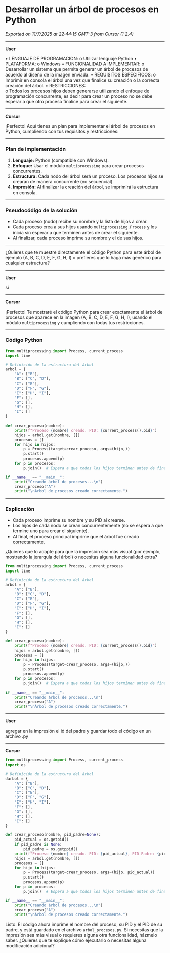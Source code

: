 # Desarrollar un árbol de procesos en Python
_Exported on 11/7/2025 at 22:44:15 GMT-3 from Cursor (1.2.4)_

---

**User**

•	LENGUAJE DE PROGRAMACION: 
o	Utilizar lenguaje Python
•	PLATAFORMA:
o	Windows
•	FUNCIONALIDAD A IMPLEMENTAR:
o	Desarrollar un sistema que permita generar un árbol de procesos de acuerdo al diseño de la imagen enviada.
•	REQUISITOS ESPECIFICOS:
o	Imprimir en consola el árbol una vez que finalice su creación
o	 la correcta creación del árbol.
•	RESTRICCIONES:	
o	 Todos los procesos hijos deben generarse utilizando el enfoque de programación concurrente, es decir para crear un proceso no se debe esperar a que otro proceso finalice para crear el siguiente.


---

**Cursor**

¡Perfecto! Aquí tienes un plan para implementar el árbol de procesos en Python, cumpliendo con tus requisitos y restricciones:

---

### **Plan de implementación**

1. **Lenguaje:** Python (compatible con Windows).
2. **Enfoque:** Usar el módulo `multiprocessing` para crear procesos concurrentes.
3. **Estructura:** Cada nodo del árbol será un proceso. Los procesos hijos se crearán de manera concurrente (no secuencial).
4. **Impresión:** Al finalizar la creación del árbol, se imprimirá la estructura en consola.

---

### **Pseudocódigo de la solución**

- Cada proceso (nodo) recibe su nombre y la lista de hijos a crear.
- Cada proceso crea a sus hijos usando `multiprocessing.Process` y los inicia sin esperar a que terminen antes de crear el siguiente.
- Al finalizar, cada proceso imprime su nombre y el de sus hijos.

---

¿Quieres que te muestre directamente el código Python para este árbol de ejemplo (A, B, C, D, E, F, G, H, I) o prefieres que lo haga más genérico para cualquier estructura?

---

**User**

si

---

**Cursor**

¡Perfecto! Te mostraré el código Python para crear exactamente el árbol de procesos que aparece en la imagen (A, B, C, D, E, F, G, H, I), usando el módulo `multiprocessing` y cumpliendo con todas tus restricciones.

---

### Código Python

```python
from multiprocessing import Process, current_process
import time

# Definición de la estructura del árbol
arbol = {
    "A": ["B"],
    "B": ["C", "D"],
    "C": ["E"],
    "D": ["F", "G"],
    "E": ["H", "I"],
    "F": [],
    "G": [],
    "H": [],
    "I": []
}

def crear_proceso(nombre):
    print(f"Proceso {nombre} creado. PID: {current_process().pid}")
    hijos = arbol.get(nombre, [])
    procesos = []
    for hijo in hijos:
        p = Process(target=crear_proceso, args=(hijo,))
        p.start()
        procesos.append(p)
    for p in procesos:
        p.join()  # Espera a que todos los hijos terminen antes de finalizar el proceso actual

if __name__ == "__main__":
    print("Creando árbol de procesos...\n")
    crear_proceso("A")
    print("\nÁrbol de procesos creado correctamente.")
```

---

### **Explicación**
- Cada proceso imprime su nombre y su PID al crearse.
- Los hijos de cada nodo se crean concurrentemente (no se espera a que termine uno para crear el siguiente).
- Al final, el proceso principal imprime que el árbol fue creado correctamente.

¿Quieres que lo adapte para que la impresión sea más visual (por ejemplo, mostrando la jerarquía del árbol) o necesitas alguna funcionalidad extra?

```python
from multiprocessing import Process, current_process
import time

# Definición de la estructura del árbol
arbol = {
    "A": ["B"],
    "B": ["C", "D"],
    "C": ["E"],
    "D": ["F", "G"],
    "E": ["H", "I"],
    "F": [],
    "G": [],
    "H": [],
    "I": []
}

def crear_proceso(nombre):
    print(f"Proceso {nombre} creado. PID: {current_process().pid}")
    hijos = arbol.get(nombre, [])
    procesos = []
    for hijo in hijos:
        p = Process(target=crear_proceso, args=(hijo,))
        p.start()
        procesos.append(p)
    for p in procesos:
        p.join()  # Espera a que todos los hijos terminen antes de finalizar el proceso actual

if __name__ == "__main__":
    print("Creando árbol de procesos...\n")
    crear_proceso("A")
    print("\nÁrbol de procesos creado correctamente.")
```

---

**User**

agregar en la impresión el id del padre y guardar todo el código en un archivo .py

---

**Cursor**

```python
from multiprocessing import Process, current_process
import os

# Definición de la estructura del árbol
darbol = {
    "A": ["B"],
    "B": ["C", "D"],
    "C": ["E"],
    "D": ["F", "G"],
    "E": ["H", "I"],
    "F": [],
    "G": [],
    "H": [],
    "I": []
}

def crear_proceso(nombre, pid_padre=None):
    pid_actual = os.getpid()
    if pid_padre is None:
        pid_padre = os.getppid()
    print(f"Proceso {nombre} creado. PID: {pid_actual}, PID Padre: {pid_padre}")
    hijos = arbol.get(nombre, [])
    procesos = []
    for hijo in hijos:
        p = Process(target=crear_proceso, args=(hijo, pid_actual))
        p.start()
        procesos.append(p)
    for p in procesos:
        p.join()  # Espera a que todos los hijos terminen antes de finalizar el proceso actual

if __name__ == "__main__":
    print("Creando árbol de procesos...\n")
    crear_proceso("A")
    print("\nÁrbol de procesos creado correctamente.")

```

Listo. El código ahora imprime el nombre del proceso, su PID y el PID de su padre, y está guardado en el archivo `arbol_procesos.py`. Si necesitas que la impresión sea más visual o requieres alguna otra funcionalidad, házmelo saber. ¿Quieres que te explique cómo ejecutarlo o necesitas alguna modificación adicional?

